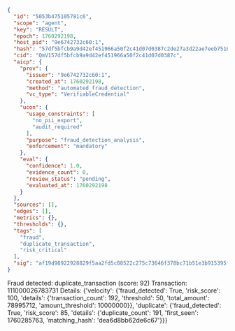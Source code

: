 ```json
{
  "id": "5053b475105781c6",
  "scope": "agent",
  "key": "RESULT",
  "epoch": 1760292198,
  "host_pid": "9e6742732c60:1",
  "hash": "57df5bfcb9a9d42ef451966a50f2c41d07d0387c2de27a3d22ae7eeb7516c2a2",
  "cid": "QmV157df5bfcb9a9d42ef451966a50f2c41d07d0387c",
  "aicp": {
    "prov": {
      "issuer": "9e6742732c60:1",
      "created_at": 1760292198,
      "method": "automated_fraud_detection",
      "vc_type": "VerifiableCredential"
    },
    "ucon": {
      "usage_constraints": [
        "no_pii_export",
        "audit_required"
      ],
      "purpose": "fraud_detection_analysis",
      "enforcement": "mandatory"
    },
    "eval": {
      "confidence": 1.0,
      "evidence_count": 0,
      "review_status": "pending",
      "evaluated_at": 1760292198
    }
  },
  "sources": [],
  "edges": [],
  "metrics": {},
  "thresholds": {},
  "tags": [
    "fraud",
    "duplicate_transaction",
    "risk_critical"
  ],
  "sig": "af19d98922928829f5aa2fd5c88522c275c73646f378bc71b51e3b915395f5db"
}
```

Fraud detected: duplicate_transaction (score: 92)
Transaction: 111000026783731
Details: {'velocity': {'fraud_detected': True, 'risk_score': 100, 'details': {'transaction_count': 192, 'threshold': 50, 'total_amount': 78995712, 'amount_threshold': 10000000}}, 'duplicate': {'fraud_detected': True, 'risk_score': 85, 'details': {'duplicate_count': 191, 'first_seen': 1760285763, 'matching_hash': 'dea6d8bb62de6c67'}}}